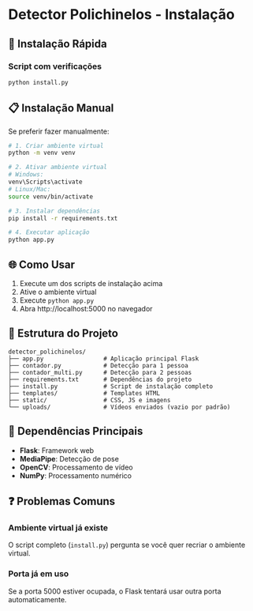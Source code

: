 # Detector Polichinelos - Instalação

## 🚀 Instalação Rápida

### Script com verificações
```bash
python install.py
```
## 📋 Instalação Manual

Se preferir fazer manualmente:

```bash
# 1. Criar ambiente virtual
python -m venv venv

# 2. Ativar ambiente virtual
# Windows:
venv\Scripts\activate
# Linux/Mac:
source venv/bin/activate

# 3. Instalar dependências
pip install -r requirements.txt

# 4. Executar aplicação
python app.py
```

## 🌐 Como Usar

1. Execute um dos scripts de instalação acima
2. Ative o ambiente virtual
3. Execute `python app.py`
4. Abra http://localhost:5000 no navegador

## 📁 Estrutura do Projeto

```
detector_polichinelos/
├── app.py                 # Aplicação principal Flask
├── contador.py            # Detecção para 1 pessoa
├── contador_multi.py      # Detecção para 2 pessoas
├── requirements.txt       # Dependências do projeto
├── install.py             # Script de instalação completo
├── templates/             # Templates HTML
├── static/                # CSS, JS e imagens
└── uploads/               # Vídeos enviados (vazio por padrão)
```

## 🔧 Dependências Principais

- **Flask**: Framework web
- **MediaPipe**: Detecção de pose
- **OpenCV**: Processamento de vídeo
- **NumPy**: Processamento numérico

## ❓ Problemas Comuns

### Ambiente virtual já existe
O script completo (`install.py`) pergunta se você quer recriar o ambiente virtual.

### Porta já em uso
Se a porta 5000 estiver ocupada, o Flask tentará usar outra porta automaticamente.
